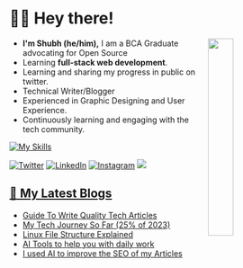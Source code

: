 <!-- This is Header -->
<h1>🙋‍♂️ Hey there! </h1>

<img width="30%" align='right' src="https://i.giphy.com/media/10IEUy0f5V3WLu/giphy.webp">

<!-- Introduction -->
- <b> I'm Shubh (he/him),</b> I am a BCA Graduate advocating for Open Source
- Learning <b>full-stack web development</b>. 
- Learning and sharing my progress in public on twitter.</a>
- Technical Writer/Blogger
- Experienced in Graphic Designing and User Experience.
- Continuously learning and engaging with the tech community.

<!-- My Skills -->
[![My Skills](https://skillicons.dev/icons?i=html,css,tailwind,github,java,js,bash,git,githubactions,figma,linux,netlify,vim,vscode,xd&perline=8)](https://skillicons.dev)

<!-- Socials stats -->
[![Twitter](https://img.shields.io/badge/Twitter-%231DA1F2.svg?logo=Twitter&logoColor=white)](https://twitter.com/shubhstwt)  [![LinkedIn](https://img.shields.io/badge/LinkedIn-%230077B5.svg?logo=linkedin&logoColor=white)](https://linkedin.com/in/shubhsharma19) 
[![Instagram](https://img.shields.io/badge/Instagram-%23E4405F.svg?logo=Instagram&logoColor=white)](https://instagram.com/code.shubh)
<a href="https://ko-fi.com/shubhsharma19"><img src="https://img.shields.io/badge/buy%20me%20a-coffee-orange?style=flat&logo=ko-fi">

  
<!-- My blogs -->
## 📕 My Latest Blogs
<!-- BLOG-POST-LIST:START -->
- [Guide To Write Quality Tech Articles](https://shubhsharma19.hashnode.dev/guide-to-write-quality-tech-articles)
- [My Tech Journey So Far &lpar;25% of 2023&rpar;](https://shubhsharma19.hashnode.dev/my-tech-journey-so-far)
- [Linux File Structure Explained](https://shubhsharma19.hashnode.dev/linux-file-structure-explained)
- [AI Tools to help you with daily work](https://shubhsharma19.hashnode.dev/ai-tools-to-help-you-with-daily-work)
- [I used AI to improve the SEO of my Articles](https://shubhsharma19.hashnode.dev/i-used-ai-to-improve-the-seo-of-my-articles)
<!-- BLOG-POST-LIST:END -->
